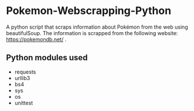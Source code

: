 # Pokemon-Webscrapping-Python
A python script that scraps information about Pokémon from the web using beautifulSoup.
The information is scrapped from the following website: https://pokemondb.net/ .

## Python modules used
- requests
- urllib3
- bs4
- sys
- os
- unittest
